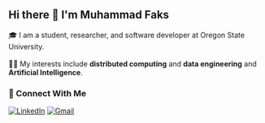 <h2 align="left">Hi there 👋 I'm Muhammad Faks</h2>

<p align="left">🎓 I am a student, researcher, and software developer at Oregon State University.<br><br>👨‍💻 My interests include <strong>distributed computing</strong> and <strong>data engineering</strong> and <strong>Artificial Intelligence</strong>.</p>

<h3 align="left">🚀 Connect With Me</h3>

[![LinkedIn](https://img.shields.io/badge/LinkedIn-0077B5?style=for-the-badge&logo=linkedin&logoColor=white)](https://www.linkedin.com/in/muhammad-faks/) [![Gmail](https://img.shields.io/badge/Gmail-D14836?style=for-the-badge&logo=gmail&logoColor=white)](mailto:muhammad.faks@gmail.com)
